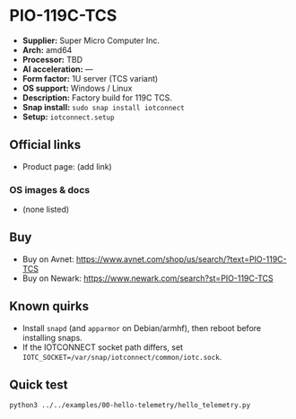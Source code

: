 # PIO-119C-TCS

- **Supplier:** Super Micro Computer  Inc.
- **Arch:** amd64
- **Processor:** TBD
- **AI acceleration:** —
- **Form factor:** 1U server (TCS variant)
- **OS support:** Windows / Linux
- **Description:** Factory build for 119C TCS.
- **Snap install:** `sudo snap install iotconnect`
- **Setup:** `iotconnect.setup`

## Official links
- Product page: (add link)

### OS images & docs
- (none listed)

## Buy
- Buy on Avnet: https://www.avnet.com/shop/us/search/?text=PIO-119C-TCS
- Buy on Newark: https://www.newark.com/search?st=PIO-119C-TCS

## Known quirks
- Install `snapd` (and `apparmor` on Debian/armhf), then reboot before installing snaps.
- If the IOTCONNECT socket path differs, set `IOTC_SOCKET=/var/snap/iotconnect/common/iotc.sock`.

## Quick test
```bash
python3 ../../examples/00-hello-telemetry/hello_telemetry.py
```
